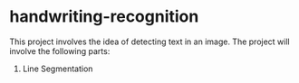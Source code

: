 # handwriting-recognition
This project involves the idea of detecting text in an image.
The project will involve the following parts:
1. Line Segmentation

